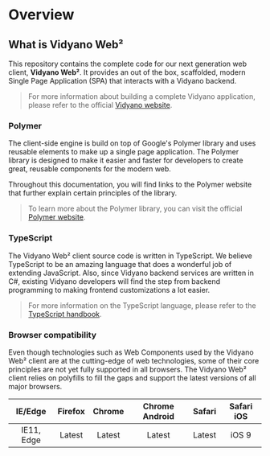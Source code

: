 # Overview

## What is Vidyano Web²
This repository contains the complete code for our next generation web client, **Vidyano Web²**. It provides an out of the box, scaffolded, modern Single Page Application (SPA) that interacts with a Vidyano backend.

> For more information about building a complete Vidyano application, please refer to the official [Vidyano website](http://www.vidyano.com/).

### Polymer
The client-side engine is build on top of Google's Polymer library and uses reusable elements to make up a single page application. The Polymer library is designed to make it easier and faster for developers to create great, reusable components for the modern web.

Throughout this documentation, you will find links to the Polymer website that further explain certain principles of the library.

> To learn more about the Polymer library, you can visit the official [Polymer website](https://www.polymer-project.org).

### TypeScript
The Vidyano Web² client source code is written in TypeScript. We believe TypeScript to be an amazing language that does a wonderful job of extending JavaScript. Also, since Vidyano backend services are written in C#, existing Vidyano developers will find the step from backend programming to making frontend customizations a lot easier.

> For more information on the TypeScript language, please refer to the [TypeScript handbook](http://www.typescriptlang.org/Handbook).

### Browser compatibility
Even though technologies such as Web Components used by the Vidyano Web² client are at the cutting-edge of web technologies, some of their core principles are not yet fully supported in all browsers. The Vidyano Web² client relies on polyfills to fill the gaps and support the latest versions of all major browsers.

| IE/Edge | Firefox | Chrome | Chrome Android | Safari | Safari iOS |
|:-:|:-:|:-:|:-:|:-:|:-:|
| IE11, Edge| Latest | Latest | Latest | Latest | iOS 9 |